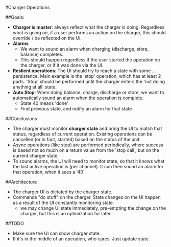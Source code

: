 #Charger Operations

##Goals:

- **Charger is master**: always reflect what the charger is doing. Regardless what is going on, if a user performs an action on the charger, this should override / be reflected on the UI.
- **Alarms**
  - We want to sound an alarm when charging (discharge, store, balance) completes.
  - This should happen regardless if the user started the operation on the charger, or if it was done via the UI.
- **Reslient operations**: The UI should try to reach a state with some ... persistence.  Main example is the 'stop' operation, which has at least 2 parts.  'Stop' should be performed until the charger enters the 'not doing anything at all' state.
- **Auto Stop**: When doing balance, charge, discharge or store, we want to automatically sound an alarm when the operation is complete. 
  - State 40 means 'done'
  - Find previous state, and notify an alarm for that state 

##Conclusions
- The charger must monitor **charger state** and bring the UI to match that status, regardless of current operation. Existing operations can be cancelled (or in fact, started) based on the status of the unit.
- Async operations (like stop) are performed periodically, where success is based not so much on a return value from the 'stop call', but on the current charger state.
- To sound alarms, the UI will need to monitor state, so that it knows what the last active operation is (per channel). It can then sound an alarm for that operation, when it sees a '40'


##Architecture
- The charger UI is dictated by the charger state.
- Commands "do stuff" on the charger.  State changes on the UI happen as a result of the UI constantly monitoring state.
  - we may change UI state immediately, pre-empting the change on the charger, but this is an optimization for later.
  
##TODO
- Make sure the UI can show charger state.
- If it's in the middle of an operation, who cares. Just update state.
  
